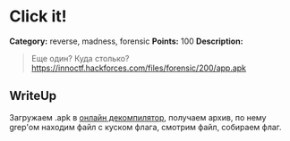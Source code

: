 # Click it!


**Category:** reverse, madness, forensic
**Points:** 100
**Description:**

> Еще один? Куда столько?
> https://innoctf.hackforces.com/files/forensic/200/app.apk

## WriteUp 

Загружаем .apk в [онлайн декомпилятор](http://www.javadecompilers.com/apk), получаем архив, по нему grep'ом находим файл с куском флага, смотрим файл, собираем флаг.